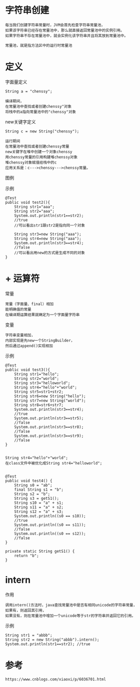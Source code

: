 


# 字符串创建

    每当我们创建字符串常量时，JVM会首先检查字符串常量池，
    如果该字符串已经存在常量池中，那么就直接返回常量池中的实例引用。
    如果字符串不存在常量池中，就会实例化该字符串并且将其放到常量池中。
    
    常量池，就是指方法区中的运行时常量池
    
    
# 定义

字面量定义

    String a = "chenssy";
    
    编译期间，
    在常量池中查找或者创建chenssy"对象
    将栈中的a指向常量池中的"chenssy"对象

new关键字定义

    String c = new String("chenssy");
    
    运行期间
    在常量池中查找或者创建chenssy常量
    new关键字在堆中创建一个对象chenssy
    用chenssy常量的引用构建堆chenssy对象
    堆chenssy对象赋值给栈中的c
    应用关系是：c--->chenssy--->chenssy常量。
    
图例

[](../pic/stringdefine.png)

示例

    @Test
    public void test2(){
        String str1="aaa";
        String str2="aaa";
        System.out.println(str1==str2);
        //true 
        //可以看出str1跟str2是指向同一个对象
        
        String str3=new String("aaa");
        String str4=new String("aaa");
        System.out.println(str3==str4);
        //false 
        //可以看出用new的方式是生成不同的对象 
    }
 
 
# + 运算符

常量

    常量（字面量、final）相加
    能明确值的常量
    在编译期运算结果就确定为一个字面量字符串
    

变量

    字符串变量相加，
    内部实现是先new一个StringBuilder，
    然后通过append()实现相加

示例
    
    @Test
    public void test3(){
        String str1="hello";
        String str2="world";
        String str3="helloworld";
        String str4="hello"+"world";
        String str5=str1+str2;
        String str6=new String("hello");
        String str7=new String("world");
        String str8=str6+str7;
        System.out.println(str3==str4);
        //true
        System.out.println(str3==str5);
        //false
        System.out.println(str3==str8);
        //false
        System.out.println(str3==str9);
        //false
    }

    
    String str4="hello"+"world";
    在class文件中被优化成String str4="helloworld";
    

    @Test
    public void test4() {
        String s0 = "ab";
        final String s1 = "b";
        String s2 = "b";
        String s3 = getS1();
        String s10 = "a" + s1;
        String s11 = "a" + s2;
        String s12 = "a" + s3;
        System.out.println((s0 == s10));
        //true
        System.out.println((s0 == s11));
        //false
        System.out.println((s0 == s12));
        //false
    }

    private static String getS1() {
        return "b";
    }
    
    
# intern    

作用

    调用intern()方法时，java查找常量池中是否有相同unicode的字符串常量，
    如果有，则返回其引用，
    如果没有，则在常量池中增加一个unicode等于str的字符串并返回它的引用。

    
示例

    String str1 = "abbb"; 
    String str2 = new String("abbb").intern(); 
    System.out.println(str1==str2); //true
    
         
         
         
# 参考

    https://www.cnblogs.com/xiaoxi/p/6036701.html         
